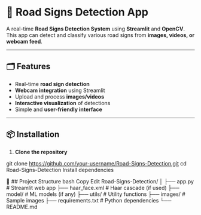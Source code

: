 # 🚦 Road Signs Detection App

A real-time **Road Signs Detection System** using **Streamlit** and **OpenCV**.  
This app can detect and classify various road signs from **images, videos, or webcam feed**.

---

## 🗂️ Features

- Real-time **road sign detection**  
- **Webcam integration** using Streamlit  
- Upload and process **images/videos**  
- **Interactive visualization** of detections  
- Simple and **user-friendly interface**

---
## 📦 Installation

1. **Clone the repository**

git clone https://github.com/your-username/Road-Signs-Detection.git
cd Road-Signs-Detection
Install dependencies



📁 ##  Project Structure
bash
Copy
Edit
Road-Signs-Detection/
│
├── app.py               # Streamlit web app
├── haar_face.xml         # Haar cascade (if used)
├── model/                # ML models (if any)
├── utils/                # Utility functions
├── images/               # Sample images
├── requirements.txt      # Python dependencies
└── README.md
